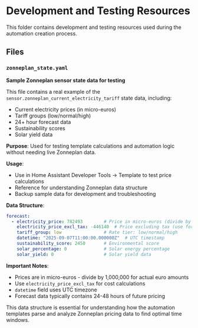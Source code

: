 # Development and Testing Resources

This folder contains development and testing resources used during the automation creation process.

## Files

### `zonneplan_state.yaml`
**Sample Zonneplan sensor state data for testing**

This file contains a real example of the `sensor.zonneplan_current_electricity_tariff` state data, including:
- Current electricity prices (in micro-euros)
- Tariff groups (low/normal/high)
- 24+ hour forecast data
- Sustainability scores
- Solar yield data

**Purpose**: Used for testing template calculations and automation logic without needing live Zonneplan data.

**Usage**:
- Use in Home Assistant Developer Tools → Template to test price calculations
- Reference for understanding Zonneplan data structure
- Backup sample data for development and troubleshooting

**Data Structure**:
```yaml
forecast:
  - electricity_price: 782493        # Price in micro-euros (divide by 1,000,000)
    electricity_price_excl_tax: -446140  # Price excluding tax (use for calculations)
    tariff_group: low                # Rate tier: low/normal/high
    datetime: "2025-09-07T11:00:00.000000Z"  # UTC timestamp
    sustainability_score: 2450       # Environmental score
    solar_percentage: 0              # Solar energy percentage
    solar_yield: 0                   # Solar yield data
```

**Important Notes**:
- Prices are in micro-euros - divide by 1,000,000 for actual euro amounts
- Use `electricity_price_excl_tax` for cost calculations
- `datetime` field uses UTC timezone
- Forecast data typically contains 24-48 hours of future pricing

This data structure is essential for understanding how the automation templates parse and analyze Zonneplan pricing data to find optimal time windows.